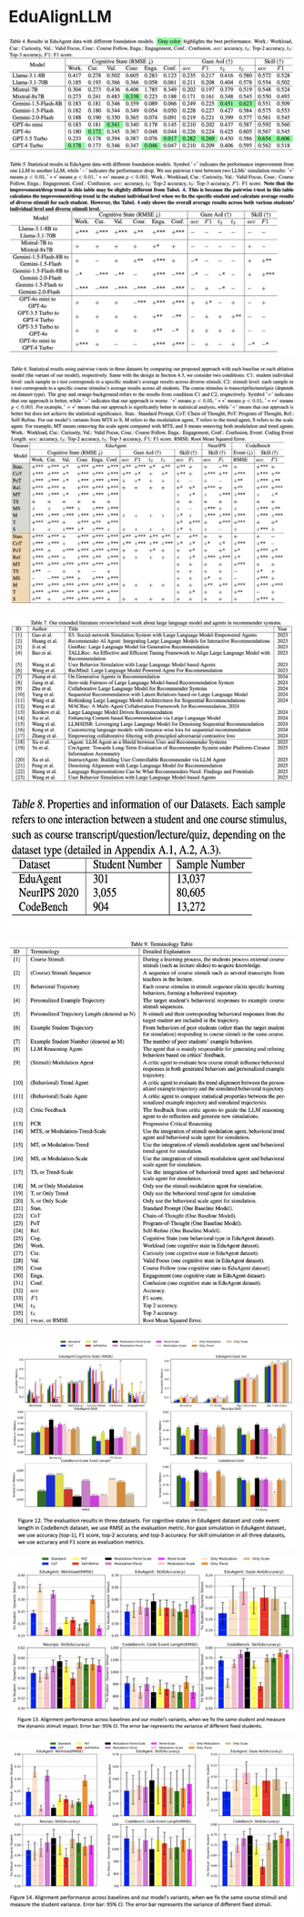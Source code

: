 # EduAlignLLM



![Table4](./Table4.png)

![Table5](./Table5.png)

![Table6](./Table6.png)

![Table7](./Table7.png)

<p align="center">
<img src="./Table8.png" alt="Table 8" width="600" height="240">
</p>


![Table9](./Table9.png)


![Figure12](./Figure12.png)

![Figure13](./Figure13.png)

![Figure14](./Figure14.png)





<!-- 



-->
